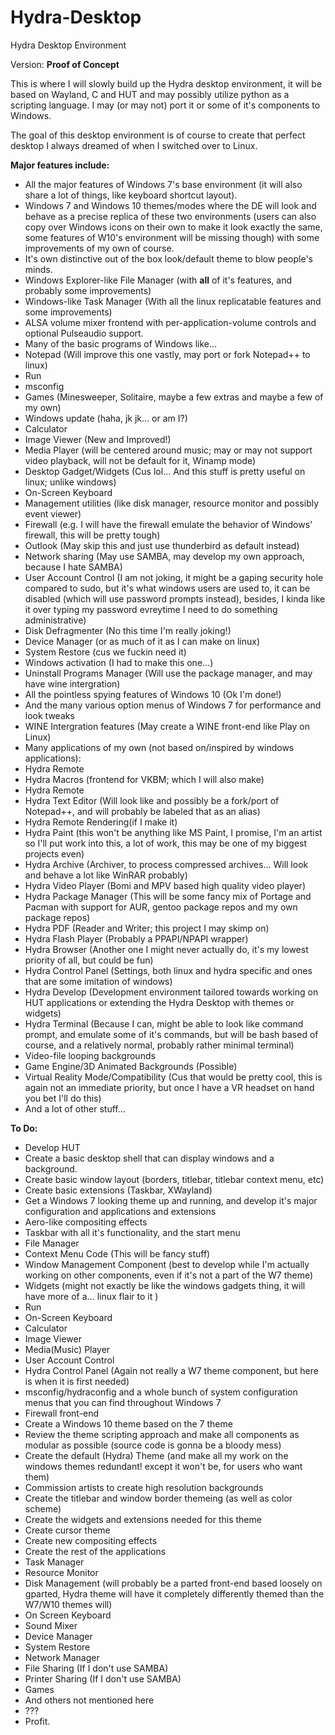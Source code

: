 # Hydra-Desktop
Hydra Desktop Environment

Version: **Proof of Concept**

This is where I will slowly build up the Hydra desktop environment, it will be based on Wayland, C and HUT and may possibly utilize python as a scripting language. I may (or may not) port it or some of it's components to Windows.

The goal of this desktop environment is of course to create that perfect desktop I always dreamed of when I switched over to Linux.

**Major features include:**
* All the major features of Windows 7's base environment (it will also share a lot of things, like keyboard shortcut layout).
* Windows 7 and Windows 10 themes/modes where the DE will look and behave as a precise replica of these two environments (users can also copy over Windows icons on their own to make it look exactly the same, some features of W10's environment will be missing though) with some improvements of my own of course.
* It's own distinctive out of the box look/default theme to blow people's minds.
* Windows Explorer-like File Manager (with **all** of it's features, and probably some improvements)
* Windows-like Task Manager (With all the linux replicatable features and some improvements)
* ALSA volume mixer frontend with per-application-volume controls and optional Pulseaudio support.
* Many of the basic programs of Windows like...
 * Notepad (Will improve this one vastly, may port or fork Notepad++ to linux)
 * Run
 * msconfig
 * Games (Minesweeper, Solitaire, maybe a few extras and maybe a few of my own)
 * Windows update (haha, jk jk... or am I?)
 * Calculator
 * Image Viewer (New and Improved!)
 * Media Player (will be centered around music; may or may not support video playback, will not be default for it, Winamp mode)
 * Desktop Gadget/Widgets (Cus lol... And this stuff is pretty useful on linux; unlike windows)
 * On-Screen Keyboard
 * Management utilities (like disk manager, resource monitor and possibly event viewer)
 * Firewall (e.g. I will have the firewall emulate the behavior of Windows' firewall, this will be pretty tough)
 * Outlook (May skip this and just use thunderbird as default instead)
 * Network sharing (May use SAMBA, may develop my own approach, because I hate SAMBA)
 * User Account Control (I am not joking, it might be a gaping security hole compared to sudo, but it's what windows users are used to, it can be disabled (which will use password prompts instead), besides, I kinda like it over typing my password evreytime I need to do something administrative)
 * Disk Defragmenter (No this time I'm really joking!)
 * Device Manager (or as much of it as I can make on linux)
 * System Restore (cus we fuckin need it)
 * Windows activation (I had to make this one...)
 * Uninstall Programs Manager (Will use the package manager, and may have wine intergration)
 * All the pointless spying features of Windows 10 (Ok I'm done!)
 * And the many various option menus of Windows 7 for performance and look tweaks
* WINE Intergration features (May create a WINE front-end like Play on Linux)
* Many applications of my own (not based on/inspired by windows applications):
 * Hydra Remote
 * Hydra Macros (frontend for VKBM; which I will also make)
 * Hydra Remote
 * Hydra Text Editor (Will look like and possibly be a fork/port of Notepad++, and will probably be labeled that as an alias)
 * Hydra Remote Rendering(if I make it) 
 * Hydra Paint (this won't be anything like MS Paint, I promise, I'm an artist so I'll put work into this, a lot of work, this may be one of my biggest projects even)
 * Hydra Archive (Archiver, to process compressed archives... Will look and behave a lot like WinRAR probably)
 * Hydra Video Player (Bomi and MPV based high quality video player)
 * Hydra Package Manager (This will be some fancy mix of Portage and Pacman with support for AUR, gentoo package repos and my own package repos)
 * Hydra PDF (Reader and Writer; this project I may skimp on)
 * Hydra Flash Player (Probably a PPAPI/NPAPI wrapper)
 * Hydra Browser (Another one I might never actually do, it's my lowest priority of all, but could be fun)
 * Hydra Control Panel (Settings, both linux and hydra specific and ones that are some imitation of windows)
 * Hydra Develop (Development environment tailored towards working on HUT applications or extending the Hydra Desktop with themes or widgets)
 * Hydra Terminal (Because I can, might be able to look like command prompt, and emulate some of it's commands, but will be bash based of course, and a relatively normal, probably rather minimal terminal)
* Video-file looping backgrounds
* Game Engine/3D Animated Backgrounds (Possible)
* Virtual Reality Mode/Compatibility (Cus that would be pretty cool, this is again not an immediate priority, but once I have a VR headset on hand you bet I'll do this)
* And a lot of other stuff...

**To Do:**
* Develop HUT
* Create a basic desktop shell that can display windows and a background.
* Create basic window layout (borders, titlebar, titlebar context menu, etc)
* Create basic extensions (Taskbar, XWayland)
* Get a Windows 7 looking theme up and running, and develop it's major configuration and applications and extensions
 * Aero-like compositing effects
 * Taskbar with all it's functionality, and the start menu
 * File Manager
 * Context Menu Code (This will be fancy stuff)
 * Window Management Component (best to develop while I'm actually working on other components, even if it's not a part of the W7 theme)
 * Widgets (might not exactly be like the windows gadgets thing, it will have more of a... linux flair to it )
 * Run
 * On-Screen Keyboard
 * Calculator
 * Image Viewer
 * Media(Music) Player
 * User Account Control
 * Hydra Control Panel (Again not really a W7 theme component, but here is when it is first needed)
 * msconfig/hydraconfig and a whole bunch of system configuration menus that you can find throughout Windows 7
 * Firewall front-end
* Create a Windows 10 theme based on the 7 theme
* Review the theme scripting approach and make all components as modular as possible (source code is gonna be a bloody mess)
* Create the default (Hydra) Theme (and make all my work on the windows themes redundant! except it won't be, for users who want them)
 * Commission artists to create high resolution backgrounds
 * Create the titlebar and window border themeing (as well as color scheme)
 * Create the widgets and extensions needed for this theme
 * Create cursor theme
 * Create new compositing effects
* Create the rest of the applications
 * Task Manager
 * Resource Monitor
 * Disk Management (will probably be a parted front-end based loosely on gparted, Hydra theme will have it completely differently themed than the W7/W10 themes will)
 * On Screen Keyboard
 * Sound Mixer
 * Device Manager
 * System Restore
 * Network Manager
 * File Sharing (If I don't use SAMBA)
 * Printer Sharing (If I don't use SAMBA)
 * Games
 * And others not mentioned here
* ???
* Profit.
